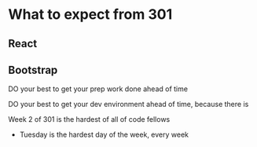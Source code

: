 # What to expect from 301

## React

## Bootstrap


DO your best to get your prep work done ahead of time

DO your best to get your dev environment ahead of time, because there is 

Week 2 of 301 is the hardest of all of code fellows
* Tuesday is the hardest day of the week, every week